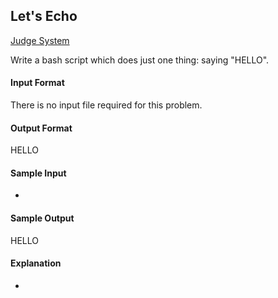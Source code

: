 ## Let's Echo

[Judge System](https://www.hackerrank.com/challenges/bash-tutorials-lets-echo/problem)

Write a bash script which does just one thing: saying "HELLO".

#### Input Format

There is no input file required for this problem.

#### Output Format

HELLO

#### Sample Input

-

#### Sample Output

HELLO

#### Explanation

-
